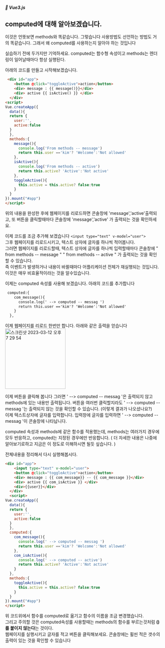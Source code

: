 ##### 🌵 Vue3.js

## computed에 대해 알아보겠습니다.
이것은 언뜻보면 methods와 똑같습니다. 그렇습니다 사용방법도 선언하는 방법도 거의 똑같습니다. 그래서 왜 computed를 사용하는지 알아야 하는 것입니다

실습하기 전에 두가지만 기억하세요. 
computed는 함수형 속성이고 
methods는 렌더링이 일어날때마다 항상 실행된다.

아래의 코드를 만들고 시작해보겠습니다.   
``` html
 <div id="app">
    <button @click="toggleActive">action</button>
    <div> message : {{ message()}}</div>
    <div> active {{ isActive() }} </div>
  </div>
<script>
Vue.createApp({
  data(){
  return { 
    user:'',
    active:false
  }
  },
  methods:{ 
    message(){
      console.log('From methods -- message')
      return this.user =='kim'? 'Welcome':'Not allowed'
    },
    isActive(){
      console.log('From methods -- active')
      return this.active? 'Active':'Not active'
    },
    toggleActive(){
      this.active = this.active? false:true
    }
  }
}).mount("#app")
</script>
```

위의 내용을 완성한 후에 웹페이지를 리로드하면 콘솔창에 'message','active'출력되고, 또 버튼을 클릭할때마다 콘솔창에 'message','active' 가 출력되는 것을 확인하세요. 

이제 코드를 조금 추가해 보겠습니다 
``` <input type="text" v-model="user"> ```  
그후  웹페이지를 리로드시키고, 텍스트 상자에 글자를 하나씩 적어봅니다.  
그러면 웹페이지를 리로드할때, 텍스트 상자에 글자를 하나씩 입력할때마다 콘솔창에 
" from methods -- message " 
" from methods -- active " 가 출력되는 것을 확인할 수 있습니다.  
즉 이벤트가 발생하거나 내용이 바뀔때마다 어플리케이션 전체가 재실행되는 것입니다. 이것은 매우 비효율적이라는 것을 알수있습니다.  
 
이제는 computed 속성를 사용해 보겠습니다.  아래의 코드를 추가합니다 

``` html
 computed:{
    com_message(){
      console.log(' --> computed -- messag ')
      return this.user =='kim'? 'Welcome':'Not allowed'
    }
  },
```   
이제 웹페이지를 리로드 한번만  합니다. 아래와 같은 출력을 얻습니다   
<img width="196" alt="스크린샷 2023-03-12 오후 7 29 54" src="https://user-images.githubusercontent.com/48478079/224538910-6d378d3e-0445-45bc-a6dd-d6223160fa90.png">

이제 버튼을 클릭해 봅니다 그러면 ' --> computed -- messag '은 출력되지 않고 methods에 있는 내용만 출력됩니다. 버튼을 여러번 클릭할지라도 ' --> computed -- messag '는 출력되지 않는 것을 확인할 수 있습니다.  (이렇게 결과가 나오셨나요?)  
이제 텍스트상자에 글자를 입력합니다. 입력창에 글자를 입력하면 ' --> computed -- messag '이 콘솔창에 나타납니다.

computed 속성과 methods에 같은 함수를 적용했는데, methods는 여러가지 경우에 모두 반응하고, computed는 지정된 경우에만 반응합니다.
( 더 자세한 내용은 나중에 알아보기로하고 지금은 이 정도로 이해하시면 될듯 싶습니다. )   

전체내용을 정리해서 다시 실행해봅시다. 

``` html
<div id="app">
    <input type="text" v-model="user">
    <button @click="toggleActive">action</button>
    <div> message : {{ com_message}} -- {{ com_message }}</div>
    <div> active {{ com_isActive }} </div>
    <div>{{user}}</div>
  </div>
  <script>
Vue.createApp({
  data(){
  return { 
    user:'',
    active:false
  }
  },
  computed:{
    com_message(){
      console.log(' --> computed -- messag ')
      return this.user =='kim'? 'Welcome':'Not allowed'
    },
    com_isActive(){
      console.log(' --> computed -- active')
      return this.active? 'Active':'Not active'
    }
  },
  methods:{ 
    toggleActive(){
      this.active = this.active? false:true
    }
  }
}).mount("#app")
</script>

```
위 코드위에서 함수를 computed로 옮기고 함수의 이름을 조금 변경했습니다.  
그리고 주의할 것은 computed속성를 사용할때는 methods의 함수를 부르는것처럼 <b>() 를 붙이지 않는다</b>는 것이다.  
웹페이지를 실행시키고 글자를 적고 버튼을 클릭해보세요. 콘솔창에는 휠씬 적은 갯수의 출력이 있는 것을 확인할 수 있습니다
